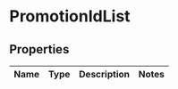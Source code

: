 
# PromotionIdList

## Properties
Name | Type | Description | Notes
------------ | ------------- | ------------- | -------------



